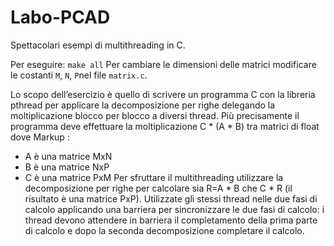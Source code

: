 # Labo-PCAD
Spettacolari esempi di multithreading in C.

Per eseguire: `make all`
Per cambiare le dimensioni delle matrici modificare le costanti `M`, `N`, `P`nel file `matrix.c`.

Lo scopo dell’esercizio è quello di scrivere un programma C con la libreria pthread per
applicare la decomposizione per righe delegando la moltiplicazione blocco per blocco a
diversi thread.
Più precisamente il programma deve effettuare la moltiplicazione C * (A * B) tra matrici di
float dove
Markup : 
* A è una matrice MxN
* B è una matrice NxP
* C è una matrice PxM
Per sfruttare il multithreading utilizzare la decomposizione per righe per calcolare sia R=A * B
che C * R (il risultato è una matrice PxP).
Utilizzate gli stessi thread nelle due fasi di calcolo applicando una barriera per sincronizzare
le due fasi di calcolo: i thread devono attendere in barriera il completamento della prima
parte di calcolo e dopo la seconda decomposizione completare il calcolo.
